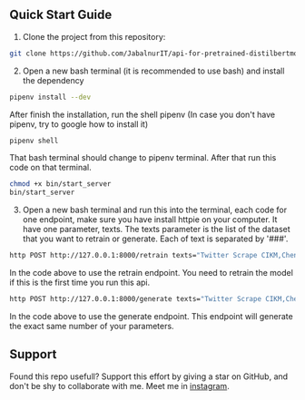 ## Quick Start Guide

1. Clone the project from this repository:

```bash
git clone https://github.com/JabalnurIT/api-for-pretrained-distilbertmodelformaskedlm-with-fastapi.git
```

2. Open a new bash terminal (it is recommended to use bash) and install the dependency

```bash
pipenv install --dev
```

After finish the installation, run the shell pipenv (In case you don't have pipenv, try to google how to install it)

```bash
pipenv shell
```

That bash terminal should change to pipenv terminal. After that run this code on that terminal.

```bash
chmod +x bin/start_server
bin/start_server
```

3. Open a new bash terminal and run this into the terminal, each code for one endpoint, make sure you have install httpie on your computer. It have one parameter, texts. The texts parameter is the list of the dataset that you want to retrain or generate. Each of text is separated by '###'.

```bash
http POST http://127.0.0.1:8000/retrain texts="Twitter Scrape CIKM,Cheng-Caverlee-Lee September 2009 - January 2010 Twitter Scrape,https://archive.org/details/twitter_cikm_2010,Social Networks,,2009###Facebook Data,Facebook Data Scrape (2005),https://archive.org/details/oxford-2005-facebook-matrix,Social Networks,,2005###LAW graphs,Facebook Social Networks from LAW (since 2007),http://law.di.unimi.it/datasets.php,Social Networks,,2007###Foursquare from,Foursquare from UMN/Sarwat (2013),https://archive.org/details/201309_foursquare_dataset_umn,Social Networks,,2013###Twitter Scrape,Twitter Scrape Calufa May 2011,http://archive.org/details/2011-05-calufa-twitter-sql,Social Networks,,2011###Youtube Video,Youtube Video Social Graph in 2007,2008,http://netsg.cs.sfu.ca/youtubedata/,Social Networks,,2007###FBI Hate Crime 2013,FBI Hate Crime 2013 - aggregated data,https://github.com/emorisse/FBI-Hate-Crime-Statistics/tree/master/2013,Social Sciences,GitHub,2013###GSS,General Social Survey (GSS) since 1972,http://gss.norc.org,Social Sciences,,1972"
```

In the code above to use the retrain endpoint. You need to retrain the model if this is the first time you run this api.


```bash
http POST http://127.0.0.1:8000/generate texts="Twitter Scrape CIKM,Cheng-Caverlee-Lee September 2009 - January 2010 Twitter Scrape,https://archive.org/details/twitter_cikm_2010,Social Networks,,2009###Facebook Data,Facebook Data Scrape (2005),https://archive.org/details/oxford-2005-facebook-matrix,Social Networks,,2005###LAW graphs,Facebook Social Networks from LAW (since 2007),http://law.di.unimi.it/datasets.php,Social Networks,,2007###Foursquare from,Foursquare from UMN/Sarwat (2013),https://archive.org/details/201309_foursquare_dataset_umn,Social Networks,,2013###Twitter Scrape,Twitter Scrape Calufa May 2011,http://archive.org/details/2011-05-calufa-twitter-sql,Social Networks,,2011###Youtube Video,Youtube Video Social Graph in 2007,2008,http://netsg.cs.sfu.ca/youtubedata/,Social Networks,,2007###FBI Hate Crime 2013,FBI Hate Crime 2013 - aggregated data,https://github.com/emorisse/FBI-Hate-Crime-Statistics/tree/master/2013,Social Sciences,GitHub,2013###GSS,General Social Survey (GSS) since 1972,http://gss.norc.org,Social Sciences,,1972"
```


In the code above to use the generate endpoint. This endpoint will generate the exact same number of your parameters.

## Support

Found this repo usefull? Support this effort by giving a star on GitHub, and don't be shy to collaborate with me. Meet me in [instagram](https://www.instagram.com/jibi.bm2/).

